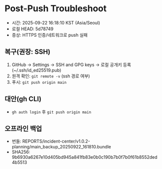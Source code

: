 # Post-Push Troubleshoot
- 시간: 2025-09-22 16:18:10 KST (Asia/Seoul)
- 로컬 HEAD: 5d78749
- 증상: HTTPS 인증/네트워크로 push 실패

## 복구(권장: SSH)
1) GitHub → Settings → SSH and GPG keys → 로컬 공개키 등록(~/.ssh/id_ed25519.pub)
2) 원격 확인: `git remote -v` (ssh 경로 여부)
3) 푸시: `git push origin main`

## 대안(gh CLI)
- `gh auth login` 후 `git push origin main`

## 오프라인 백업
- 번들: REPORTS/incident-center/v1.0.2-planning/main_backup_20250922_161810.bundle
- SHA256: 9b6930a6267e10d405bd945a841fb83e0b0c190b7b0f7b0f61b8552ded4b5513
